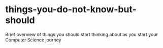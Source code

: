 # things-you-do-not-know-but-should
Brief overview of things you should start thinking about as you start your Computer Science journey
